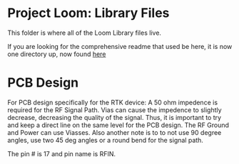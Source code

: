 # Project Loom: Library Files

This folder is where all of the Loom Library files live.

If you are looking for the comprehensive readme that used be here, it is now one directory up, now found [here](https://github.com/OPEnSLab-OSU/InternetOfAg)

# PCB Design
For PCB design specifically for the RTK device:
  A 50 ohm impedence is required for the RF Signal Path. Vias can cause the impedence to
  slightly decrease, decreasing the quality of the signal. Thus, it is important to try and
  keep a direct line on the same level for the PCB design. The RF Ground and Power can use
  Viasses. Also another note is to to not use 90 degree angles, use two 45 deg angles or a 
  round bend for the signal path.
  
  The pin # is 17 and pin name is RFIN. 
